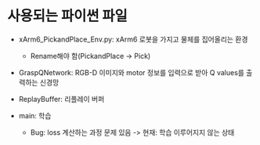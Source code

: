 # 사용되는 파이썬 파일


* xArm6_PickandPlace_Env.py: xArm6 로봇을 가지고 물체를 집어올리는 환경
  * Rename해야 함(PickandPlace -> Pick)
  
* GraspQNetwork:  RGB-D 이미지와 motor 정보를 입력으로 받아 Q values를 출력하는 신경망

* ReplayBuffer: 리플레이 버퍼

* main: 학습
  * Bug: loss 계산하는 과정 문제 있음 -> 현재: 학습 이루어지지 않는 상태
